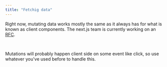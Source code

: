 ```yaml
---
title: "Fetchig data"
---
```


Right now, mutating data works mostly the same as it always has for what is known as client components. The next.js team is currently working on an [RFC](https://beta.nextjs.org/docs/data-fetching/mutating).

<br>

Mutations will probably happen client side on some event like click, so use whatever you've used before to handle this.
